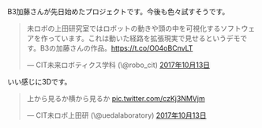 B3加藤さんが先日始めたプロジェクトです。今後も色々試すそうです。

<blockquote class="twitter-tweet" data-lang="ja"><p lang="ja" dir="ltr">未ロボの上田研究室ではロボットの動きや頭の中を可視化するソフトウェアを作っています。これは動いた経路を拡張現実で見せるというデモです。B3の加藤さんの作品。<a href="https://t.co/O04oBCnvLT">https://t.co/O04oBCnvLT</a></p>&mdash; CIT未来ロボティクス学科 (\@robo_cit) <a href="https://twitter.com/robo_cit/status/918796967278403584?ref_src=twsrc%5Etfw">2017年10月13日</a></blockquote>
<script async src="//platform.twitter.com/widgets.js" charset="utf-8"></script>

いい感じに3Dです。

<blockquote class="twitter-tweet" data-lang="ja"><p lang="ja" dir="ltr">上から見るか横から見るか <a href="https://t.co/czKj3NMVjm">pic.twitter.com/czKj3NMVjm</a></p>&mdash; CIT未ロボ上田研 (\@uedalaboratory) <a href="https://twitter.com/uedalaboratory/status/918822258725888000?ref_src=twsrc%5Etfw">2017年10月13日</a></blockquote>
<script async src="//platform.twitter.com/widgets.js" charset="utf-8"></script>
